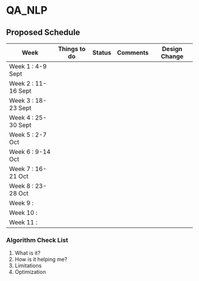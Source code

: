 # QA_NLP

## Proposed Schedule 

| Week  | Things to do  | Status  |  Comments | Design Change  |
|---|---|---|---|---|
|Week 1 : 4-9 Sept  |   |   |   |   |
|Week 2 : 11-16 Sept  |   |   |   |   |
|Week 3 : 18-23 Sept |   |   |   |   |
|Week 4 : 25-30 Sept |   |   |   |   |
|Week 5 : 2-7 Oct |   |   |   |   |
| Week 6 : 9-14 Oct |   |   |   |   |
| Week 7 : 16-21 Oct |   |   |   |   |
| Week 8 : 23-28 Oct |   |   |   |   |
| Week 9 :  |   |   |   |   |
| Week 10 :  |   |   |   |   |
| Week 11 :  |   |   |   |   |

### Algorithm Check List

1. What is it?
2. How is it helping me?
3. Limitations
4. Optimization



